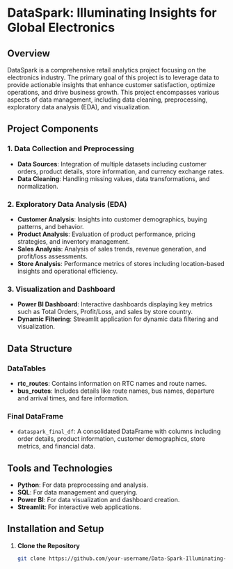# DataSpark: Illuminating Insights for Global Electronics

## Overview

DataSpark is a comprehensive retail analytics project focusing on the electronics industry. The primary goal of this project is to leverage data to provide actionable insights that enhance customer satisfaction, optimize operations, and drive business growth. This project encompasses various aspects of data management, including data cleaning, preprocessing, exploratory data analysis (EDA), and visualization.

## Project Components

### 1. Data Collection and Preprocessing
- **Data Sources**: Integration of multiple datasets including customer orders, product details, store information, and currency exchange rates.
- **Data Cleaning**: Handling missing values, data transformations, and normalization.

### 2. Exploratory Data Analysis (EDA)
- **Customer Analysis**: Insights into customer demographics, buying patterns, and behavior.
- **Product Analysis**: Evaluation of product performance, pricing strategies, and inventory management.
- **Sales Analysis**: Analysis of sales trends, revenue generation, and profit/loss assessments.
- **Store Analysis**: Performance metrics of stores including location-based insights and operational efficiency.

### 3. Visualization and Dashboard
- **Power BI Dashboard**: Interactive dashboards displaying key metrics such as Total Orders, Profit/Loss, and sales by store country.
- **Dynamic Filtering**: Streamlit application for dynamic data filtering and visualization.

## Data Structure

### DataTables
- **rtc_routes**: Contains information on RTC names and route names.
- **bus_routes**: Includes details like route names, bus names, departure and arrival times, and fare information.

### Final DataFrame
- `dataspark_final_df`: A consolidated DataFrame with columns including order details, product information, customer demographics, store metrics, and financial data.

## Tools and Technologies

- **Python**: For data preprocessing and analysis.
- **SQL**: For data management and querying.
- **Power BI**: For data visualization and dashboard creation.
- **Streamlit**: For interactive web applications.

## Installation and Setup

1. **Clone the Repository**
   ```bash
   git clone https://github.com/your-username/Data-Spark-Illuminating-Insights-for-Global-Electronics.git
